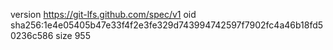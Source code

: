 version https://git-lfs.github.com/spec/v1
oid sha256:1e4e05405b47e33f4f2e3fe329d743994742597f7902fc4a46b18fd50236c586
size 955
